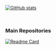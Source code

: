 [![GitHub stats](https://github-readme-stats.vercel.app/api?username=gyagp&count_private=true&show_icons=true&include_all_commits=true&hide_border=true&hide=prs)](https://github.com/gyagp/gyagp)

<br>

### Main Repositories

[![Readme Card](https://github-readme-stats.vercel.app/api/pin/?username=microsoft&repo=onnxruntime)](https://github.com/microsoft/onnxruntime)

<br>
